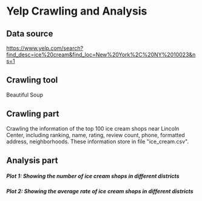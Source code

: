 # Yelp Crawling and Analysis

## Data source
https://www.yelp.com/search?find_desc=ice%20cream&find_loc=New%20York%2C%20NY%2010023&ns=1

## Crawling tool
Beautiful Soup

## Crawling part
Crawling the information of the top 100 ice cream shops near Lincoln Center, including ranking, name, rating, review count, phone, formatted address, neighborhoods. These information store in file "ice_cream.csv".

## Analysis part
##### Plot 1: Showing the number of ice cream shops in different districts
##### Plot 2: Showing the average rate of ice cream shops in different districts

